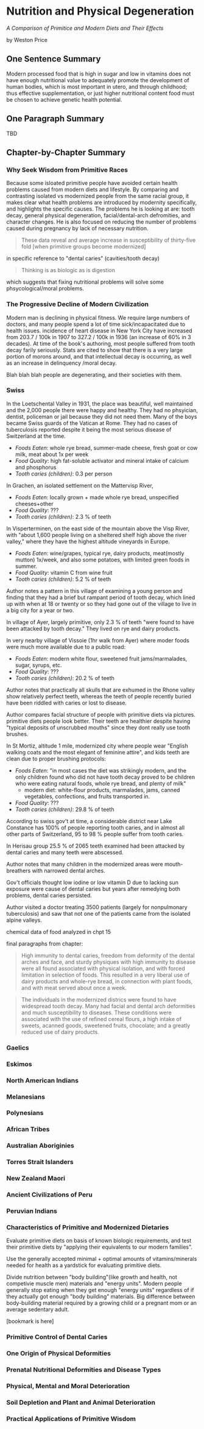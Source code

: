 # Nutrition and Physical Degeneration

*A Comparison of Primitice and Modern Diets and Their Effects*

by Weston Price

## One Sentence Summary

Modern processed food that is high in sugar and low in vitamins does not have enough nutritional value to adequately promote the development of human bodies, which is most important in utero, and through childhood; thus effective supplementation, or just higher nutritional content food must be chosen to achieve genetic health potential.

## One Paragraph Summary

TBD

## Chapter-by-Chapter Summary

### Why Seek Wisdom from Primitive Races

Because some isloated primitive people have avoided certain health problems caused from modern diets and lifestyle. By comparing and contrasting isolated vs modernized people from the same racial group, it makes clear what health problems are introduced by modernity specifically, and highlights the specific causes. The problems he is looking at are: tooth decay, general physical degeneration, facial/dental-arch defromities, and character changes. He is also focused on reducing the number of problems caused during pregnancy by lack of necessary nutrition.

> These data reveal and average increase in susceptibility of thirty-five fold [when primitive groups become modernized]

in specific reference to "dental caries" (cavities/tooth decay)

> Thinking is as biologic as is digestion

which suggests that fixing nutritional problems will solve some phsycological/moral problems.

### The Progressive Decline of Modern Civilization

Modern man is declining in physical fitness. We require large numbers of doctors, and many people spend a lot of time sick/incapacitated due to health issues. incidence of heart disease in New York City have increased from 203.7 / 100k in 1907 to 327.2 / 100k in 1936 (an increase of 60% in 3 decades). At time of the book's authoring, most people suffered from tooth decay farily seriously. Stats are cited to show that there is a very large portion of morons around, and that intellectual decay is occurring, as well as an increase in delinquency /moral decay. 

Blah blah blah people are degenerating, and their societies with them.

### Swiss

In the Loetschental Valley in 1931, the place was beautiful, well maintained and the 2,000 people there were happy and healthy. They had no phsyician, dentist, policeman or jail because they did not need them. Many of the boys became Swiss guards of the Vatican at Rome. They had no cases of tuberculosis reported despite it being the most serious disease of Switzerland at the time.

- *Foods Eaten*: whole rye bread, summer-made cheese, fresh goat or cow milk, meat about 1x per week
- *Food Quality*: high fat-soluble activator and mineral intake of calcium and phosphorus
- *Tooth caries (children)*: 0.3 per person

In Grachen, an isolated settlement on the Mattervisp River, 

- *Foods Eaten*: locally grown + made whole rye bread, unspecified cheeses+other
- *Food Quality*: ???
- *Tooth caries (children)*: 2.3 % of teeth

In Visperterminen, on the east side of the mountain above the Visp River, with "about 1,600 people living on a sheltered shelf high above the river valley," where they have the highest altitude vineyards in Europe.

- *Foods Eaten*: wine/grapes, typical rye, dairy products, meat(mostly mutton) 1x/week, and also some potatoes, with limited green foods in summer.
- *Food Quality*: vitamin C from wine fruit
- *Tooth caries (children)*: 5.2 % of teeth

Author notes a pattern in this village of examining a young person and finding that they had a brief but rampant period of tooth decay, which lined up with when at 18 or twenty or so they had gone out of the village to live in a big city for a year or two.

In village of Ayer, largely primitive, only 2.3 % of teeth "were found to have been attacked by tooth decay." They lived on rye and dairy products.

In very nearby village of Vissoie (1hr walk from Ayer) where moder foods were much more available due to a public road:

- *Foods Eaten*: modern white flour, sweetened fruit jams/marmalades, sugar, syrups, etc.
- *Food Quality*: ???
- *Tooth caries (children)*: 20.2 % of teeth

Author notes that practically all skulls that are exhumed in the Rhone valley show relatively perfect teeth, whereas the teeth of people recently buried have been riddled with caries or lost to disease.

Author compares facial structure of people with primitive diets via pictures. primitive diets people look better. Their teeth are healthier despite having "typical deposits of unscrubbed mouths" since they dont really use tooth brushes.

In St Mortiz, altitude 1 mile, modernized city where people wear "English walking coats and the most elegant of feminine attire", and kids teeth are clean due to proper brushing protocols:

- *Foods Eaten*: "in most cases the diet was strikingly modern, and the only children found who did not have tooth decay proved to be children who were eating natural foods, whole rye bread, and plenty of milk"
    - modern diet: white-flour products, marmalades, jams, canned vegetables, confections, and fruits transported in.
- *Food Quality*: ???
- *Tooth caries (children)*: 29.8 % of teeth

According to swiss gov't at time, a considerable district near Lake Constance has 100% of people reporting tooth caries, and in almost all other parts of Switzerland, 95 to 98 % people suffer from tooth caries.

In Herisau group 25.5 % of 2065 teeth examined had been attacked by dental caries and many teeth were abscessed.

Author notes that many children in the modernized areas were mouth-breathers with narrowed dental arches.

Gov't officials thought low iodine or low vitamin D due to lacking sun exposure were cause of dental caries but years after remedying both problems, dental caries persisted.

Author visited a doctor treating 3500 patients (largely for nonpulmonary tuberculosis) and saw that not one of the patients came from the isolated alpine valleys.

chemical data of food analyzed in chpt 15

final paragraphs from chapter:

> High immunity to dental caries, freedom from deformity of the dental arches and face, and sturdy physiques with high immunity to disease were all found associated with physical isolation, and with forced limitation in selection of foods. This resulted in a very liberal use of dairy products and whole-rye bread, in connection with plant foods, and with meat served about once a week.

> The individuals in the modernized districs were found to have widespread tooth decay. Many had facial and dental arch deformities and much susceptibility to diseases. These conditions were associated with the use of refined cereal flours, a high intake of sweets, acanned goods, sweetened fruits, chocolate; and a greatly reduced use of dairy products.

### Gaelics

### Eskimos

### North American Indians

### Melanesians

### Polynesians

### African Tribes

### Australian Aboriginies

### Torres Strait Islanders

### New Zealand Maori

### Ancient Civilizations of Peru

### Peruvian Indians

### Characteristics of Primitive and Modernized Dietaries

Evaluate primitive diets on basis of known biologic requirements, and test their primitive diets by "applying their equivalents to our modern families".

Use the generally accepted minimal + optimal amounts of vitamins/minerals needed for health as a yardstick for evaluating primitive diets.

Divide nutrition between "body building"(like growth and health, not competivie muscle men) materials and "energy units". Modern people generally stop eating when they get enough "energy units" regardless of if they actually got enough "body building" materials. Big difference between body-building material required by a growing child or a pregnant mom or an average sedentary adult.

[bookmark is here] 

### Primitive Control of Dental Caries

### One Origin of Physical Deformities

### Prenatal Nutritional Deformities and Disease Types

### Physical, Mental and Moral Deterioration

### Soil Depletion and Plant and Animal Deterioration

### Practical Applications of Primitive Wisdom
